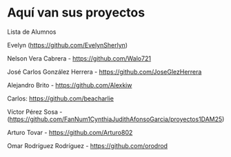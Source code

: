 # Aquí van sus proyectos

Lista de Alumnos


Evelyn (https://github.com/EvelynSherlyn)

Nelson Vera Cabrera - https://github.com/Walo721

José Carlos González Herrera - https://github.com/JoseGlezHerrera

Alejandro Brito - https://github.com/Alexkiw

Carlos: https://github.com/beacharlie

Víctor Pérez Sosa - (https://github.com/FanNum1CynthiaJudithAfonsoGarcia/proyectos1DAM25)

Arturo Tovar - https://github.com/Arturo802

Omar Rodríguez Rodríguez - https://github.com/orodrod

